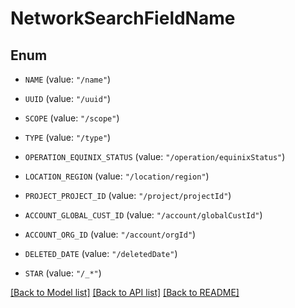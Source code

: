 # NetworkSearchFieldName

## Enum


* `NAME` (value: `"/name"`)

* `UUID` (value: `"/uuid"`)

* `SCOPE` (value: `"/scope"`)

* `TYPE` (value: `"/type"`)

* `OPERATION_EQUINIX_STATUS` (value: `"/operation/equinixStatus"`)

* `LOCATION_REGION` (value: `"/location/region"`)

* `PROJECT_PROJECT_ID` (value: `"/project/projectId"`)

* `ACCOUNT_GLOBAL_CUST_ID` (value: `"/account/globalCustId"`)

* `ACCOUNT_ORG_ID` (value: `"/account/orgId"`)

* `DELETED_DATE` (value: `"/deletedDate"`)

* `STAR` (value: `"/_*"`)


[[Back to Model list]](../README.md#documentation-for-models) [[Back to API list]](../README.md#documentation-for-api-endpoints) [[Back to README]](../README.md)


